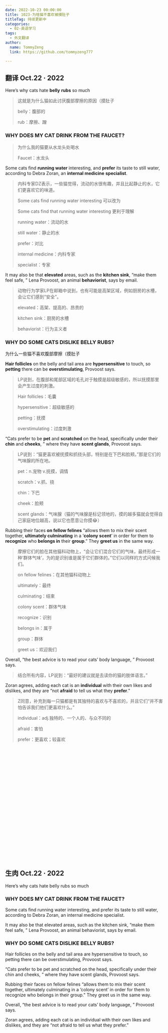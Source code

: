 ```yaml
---
date: 2022-10-23 00:00:00
title: 1023-为啥猫不喜欢被摸肚子
titleTag: 持续更新中
categories: 
  - 02-英语学习
tags: 
  - 外文翻译
author: 
  name: TommyZeng
  link: https://github.com/tommyzeng777

---
```


## 翻译 Oct.22 · 2022



Here’s why cats hate **belly** **rubs** so much

>  这就是为什么猫如此讨厌腹部摩擦的原因（摸肚子
>
> belly：腹部的
>
> rub：摩擦、蹭





### WHY DOES MY CAT DRINK FROM THE **FAUCET**?

> 为什么我的猫要从水龙头处喝水
>
> Faucet：水龙头

<!-- more -->

Some cats find **running water** interesting, and **prefer** its taste to still water, according to Debra Zoran, an **internal medicine** **specialist**.

> 内科专家DZ表示，一些猫觉得，流动的水很有趣，并且比起静止的水，它们更喜欢它的味道。
>
> Some cats find running water interesting 可以改为
>
> Some cats find that running water interesting 更利于理解
>
> running water：流动的水
>
> still water：静止的水
>
> prefer：对比
>
> internal medicine：内科专家
>
> specialist：专家

It may also be that **elevated** areas, such as the **kitchen sink**, “make them feel safe, ” Lena Provoost, an animal **behaviorist**, says by email.

> 动物行为学家LP在邮箱中说到，也有可能是高架区域，例如厨房的水槽，会让它们感到“安全”。
>
> elevated：高架、提高的、昂贵的
>
> kitchen sink：厨房的水槽
>
> behaviorist：行为主义者



### WHY DO SOME CATS DISLIKE BELLY RUBS?

为什么一些猫不喜欢腹部摩擦（摸肚子

**Hair follicles** on the belly and tail area are **hypersensitive** to touch, so **petting** there can be **overstimulating**, Provoost says.

> LP说到，在腹部和尾部区域的毛孔对于触摸是超级敏感的，所以抚摸那里会产生过度的刺激。
>
> Hair follicles：毛囊
>
> hypersensitive：超级敏感的
>
> petting：抚摸
>
> overstimulating：过度刺激



“Cats prefer to be **pet** and **scratched** on the head, specifically under their **chin** and **cheeks**, ” where they have **scent glands**, Provoost says.

> LP说到：“猫更喜欢被抚摸和抓挠头部，特别是在下巴和脸颊。”那是它们的气味腺的所在地。
>
> pet：n.宠物 v.抚摸，调情
>
> scratch：v.抓、挠
>
> chin：下巴
>
> cheek：脸颊
>
> scent glands：气味腺（猫的气味腺是标记领地的，摸的越多猫就会觉得自己家庭地位越高，说以它也愿意让你摸😂）

Rubbing their faces **on fellow felines** “allows them to mix their scent together, **ultimately culminating** in a ‘**colony scent**’ in order for them to **recognize** who **belongs in** their **group**.” They **greet us** in the same way.

> 摩擦它们的脸在其他猫科动物上，“会让它们混合它们的气味，最终形成一种‘群体气味’，为的是识别谁是属于它们群体的。”它们以同样的方式问候我们。
>
> on fellow felines：在其他猫科动物上
>
> ultimately：最终
>
> culminating：结束
>
> colony scent：群体气味
>
> recognize：识别
>
> belongs in：属于
>
> group：群体
>
> greet us：欢迎我们

Overall, “the best advice is to read your cats’ body language, ” Provoost says.

> 结合所有内容，LP说到：“最好的建议就是去读你的猫的肢体语言。”

Zoran agrees, adding each cat is an **individual** with their own likes and dislikes, and they are “not **afraid** to tell us what they **prefer**.”

> Z同意，补充到每一只猫都是有其独特的喜欢与不喜欢的，并且它们“并不害怕告诉我们他们更喜欢什么。”
>
> individual：adj.独特的、一个人的、与众不同的
>
> afraid：害怕
>
> prefer：更喜欢；较喜欢

<br><br><br><br><br><br><br><br><br><br><br><br><br><br><br><br><br><br><br><br><br>


## 生肉 Oct.22 · 2022

Here’s why cats hate belly rubs so much


### WHY DOES MY CAT DRINK FROM THE FAUCET?

Some cats find running water interesting, and prefer its taste to still water, according to Debra Zoran, an internal medicine specialist.

It may also be that elevated areas, such as the kitchen sink, “make them feel safe, ” Lena Provoost, an animal behaviorist, says by email.

### WHY DO SOME CATS DISLIKE BELLY RUBS?

Hair follicles on the belly and tail area are hypersensitive to touch, so petting there can be overstimulating, Provoost says.

“Cats prefer to be pet and scratched on the head, specifically under their chin and cheeks, ” where they have scent glands, Provoost says.

Rubbing their faces on fellow felines “allows them to mix their scent together, ultimately culminating in a ‘colony scent’ in order for them to recognize who belongs in their group.” They greet us in the same way.

Overall, “the best advice is to read your cats’ body language, ” Provoost says.

Zoran agrees, adding each cat is an individual with their own likes and dislikes, and they are “not afraid to tell us what they prefer.”

